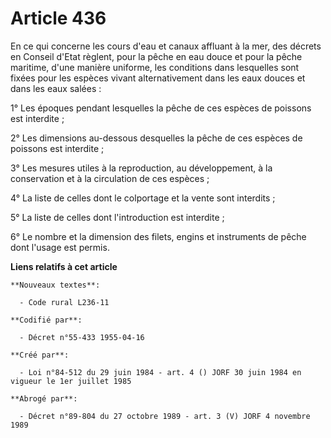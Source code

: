 # Article 436

En ce qui concerne les cours d'eau et canaux affluant à la mer, des décrets en Conseil d'Etat règlent, pour la pêche en eau
douce et pour la pêche maritime, d'une manière uniforme, les conditions dans lesquelles sont fixées pour les espèces vivant
alternativement dans les eaux douces et dans les eaux salées :

1° Les époques pendant lesquelles la pêche de ces espèces de poissons est interdite ;

2° Les dimensions au-dessous desquelles la pêche de ces espèces de poissons est interdite ;

3° Les mesures utiles à la reproduction, au développement, à la conservation et à la circulation de ces espèces ;

4° La liste de celles dont le colportage et la vente sont interdits ;

5° La liste de celles dont l'introduction est interdite ;

6° Le nombre et la dimension des filets, engins et instruments de pêche dont l'usage est permis.

**Liens relatifs à cet article**

	**Nouveaux textes**:

	  - Code rural L236-11

	**Codifié par**:

	  - Décret n°55-433 1955-04-16

	**Créé par**:

	  - Loi n°84-512 du 29 juin 1984 - art. 4 () JORF 30 juin 1984 en vigueur le 1er juillet 1985

	**Abrogé par**:

	  - Décret n°89-804 du 27 octobre 1989 - art. 3 (V) JORF 4 novembre 1989
